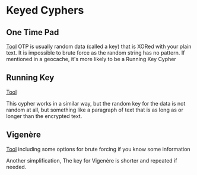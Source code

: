 # Keyed Cyphers

## One Time Pad

[Tool](https://www.boxentriq.com/code-breaking/one-time-pad)
OTP is usually random data (called a key) that is XORed with your plain text. It is impossible to brute force as the random string has no pattern. 
If mentioned in a geocache, it's more likely to be a Running Key Cypher

## Running Key

[Tool](https://www.cachesleuth.com/runningkey.html)

This cypher works in a similar way, but the random key for the data is not random at all, but something like a paragraph of text that is as long as or longer than the encrypted text. 

## Vigenère

[Tool](https://www.dcode.fr/vigenere-cipher) including some options for brute forcing if you know some information

Another simplification, The key for Vigenère is shorter and repeated if needed.
